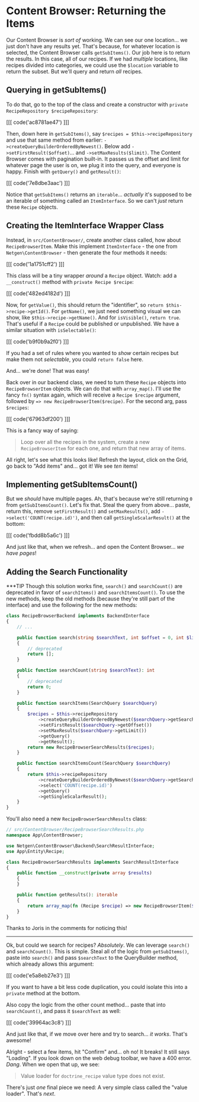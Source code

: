 # Content Browser: Returning the Items

Our Content Browser is *sort of* working. We can see our one location... we just
don't have any results yet. That's because, for whatever location is selected,
the Content Browser calls `getSubItems()`. Our job here is to return the results.
In this case, all of our recipes. If we had *multiple* locations, like recipes
divided into categories, we could use the `$location` variable to return the subset.
But we'll query and return *all* recipes.

## Querying in getSubItems()

To do that, go to the top of the class and create a constructor with
`private RecipeRepository $recipeRepository`:

[[[ code('ac8781ae47') ]]]

Then, down here in `getSubItems()`, say `$recipes = $this->recipeRepository` and
use that same method from earlier: `->createQueryBuilderOrderedByNewest()`. Below
add `->setFirstResult($offset)`... and `->setMaxResults($limit)`. The Content
Browser comes with pagination built-in. It passes us the offset and limit for whatever
page the user is on, we plug it into the query, and everyone is happy. Finish
with `getQuery()` and `getResult()`:

[[[ code('7e8dbe3aac') ]]]

Notice that `getSubItems()` returns an `iterable`... *actually* it's supposed to
be an iterable of something called an `ItemInterface`. So we can't *just* return
these `Recipe` objects.

## Creating the ItemInterface Wrapper Class

Instead, in `src/ContentBrowser/`, create another class called, how about
`RecipeBrowserItem`. Make this implement `ItemInterface` - the one from
`Netgen\ContentBrowser` - then generate the four methods it needs:

[[[ code('1a1751cff2') ]]]

This class will be a tiny wrapper *around* a `Recipe` object. Watch: add
a `__construct()` method with `private Recipe $recipe`:

[[[ code('482ed4182d') ]]]

Now, for `getValue()`, this should return the "identifier", so
`return $this->recipe->getId()`. For `getName()`, we just need something visual we can show, like
`$this->recipe->getName()`. And for `isVisible()`, `return true`. That's useful if
a `Recipe` could be published or unpublished. We have a similar situation with
`isSelectable()`:

[[[ code('b9f0b9a2f0') ]]]

If you had a set of rules where you wanted to *show* certain recipes but make
them not *selectable*, you could `return false` here.

And... we're done! That was easy!

Back over in our backend class, we need to turn these `Recipe` objects into
`RecipeBrowserItem` objects. We can do that with `array_map()`. I'll use the
fancy `fn()` syntax again, which will receive a `Recipe $recipe` argument, followed
by `=> new RecipeBrowserItem($recipe)`. For the second arg, pass `$recipes`:

[[[ code('67963df200') ]]]

This is a fancy way of saying:

> Loop over all the recipes in the system, create a new `RecipeBrowserItem` for
> each one, and return that new array of items.

All right, let's see what this looks like! Refresh the layout, click on the Grid, go
back to "Add items" and... got it! We see *ten* items!

## Implementing getSubItemsCount()

But we *should* have multiple pages. Ah, that's because we're still returning `0`
from `getSubItemsCount()`. Let's fix that. Steal the query from above... paste,
return this, remove `setFirstResult()` and `setMaxResults()`,
add `->select('COUNT(recipe.id)')`, and then call `getSingleScalarResult()`
at the bottom:

[[[ code('fbdd8b5a6c') ]]]

And just like that, when we refresh... and open the Content Browser...
*we have pages*!

## Adding the Search Functionality

***TIP
Though this solution works fine, `search()` and `searchCount()` are deprecated
in favor of `searchItems()` and `searchItemsCount()`. To use the new methods,
keep the old methods (because they're still part of the interface) and use the
following for the new methods:

```php
class RecipeBrowserBackend implements BackendInterface
{
    // ...

    public function search(string $searchText, int $offset = 0, int $limit = 25): iterable
    {
        // deprecated
        return [];
    }

    public function searchCount(string $searchText): int
    {
        // deprecated
        return 0;
    }

    public function searchItems(SearchQuery $searchQuery)
    {
        $recipes = $this->recipeRepository
            ->createQueryBuilderOrderedByNewest($searchQuery->getSearchText())
            ->setFirstResult($searchQuery->getOffset())
            ->setMaxResults($searchQuery->getLimit())
            ->getQuery()
            ->getResult();
        return new RecipeBrowserSearchResults($recipes);
    }

    public function searchItemsCount(SearchQuery $searchQuery)
    {
        return $this->recipeRepository
            ->createQueryBuilderOrderedByNewest($searchQuery->getSearchText())
            ->select('COUNT(recipe.id)')
            ->getQuery()
            ->getSingleScalarResult();
    }
}
```

You'll also need a new `RecipeBrowserSearchResults` class:

```php
// src/ContentBrowser/RecipeBrowserSearchResults.php
namespace App\ContentBrowser;

use Netgen\ContentBrowser\Backend\SearchResultInterface;
use App\Entity\Recipe;

class RecipeBrowserSearchResults implements SearchResultInterface
{
    public function __construct(private array $results)
    {
    }

    public function getResults(): iterable
    {
        return array_map(fn (Recipe $recipe) => new RecipeBrowserItem($recipe), $this->results);
    }
}
```

Thanks to Joris in the comments for noticing this!
***

Ok, but could we search for recipes? *Absolutely*. We can leverage `search()` and
`searchCount()`. This is simple. Steal all of the logic from `getSubItems()`, paste
into `search()` and pass `$searchText` to the QueryBuilder method, which already
allows this argument:

[[[ code('e5a8eb27e3') ]]]

If you want to have a bit less code duplication, you could isolate this into
a `private` method at the bottom.

Also copy the logic from the other count method... paste that into `searchCount()`,
and pass it `$searchText` as well:

[[[ code('39964ac3c8') ]]]

And just like that, if we move over here and try to search... *it works*. That's
awesome!

Alright - select a few items, hit "Confirm" and... oh no! It breaks! It still says
"Loading". If you look down on the web debug toolbar, we have a 400 error.
*Dang*. When we open that up, we see:

> Value loader for `doctrine_recipe` value type does not exist.

There's just *one* final piece we need: A very simple class called the "value
loader". That's *next*.
